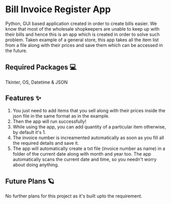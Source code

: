 # Bill Invoice Register App
Python, GUI based application created in order to create bills easier. We know that most of the wholesale shopkeepers are unable to keep up with their bills and hence this is an app which is created in order to solve such problem. Taken example of a general store, this app takes all the item list from a file along with their prices and save them which can be accessed in the future.

## Required Packages 💻
Tkinter, OS, Datetime & JSON

## Features ✨
1. You just need to add items that you sell along with their prices inside the json file in the same format as in the example.
2. Then the app will run successfully!
3. While using the app, you can add quantity of a particular item otherwise, by default it's 1.
4. The invoice number is increamented automatically as soon as you fill all the required details and save it.
5. The app will automatically create a txt file (invoice number as name) in a folder of the current date along with month and year too. The app automatically scans the current date and time, so you needn't worry about doing anything.

## Future Plans 🪐
No further plans for this project as it's built upto the requirement.
